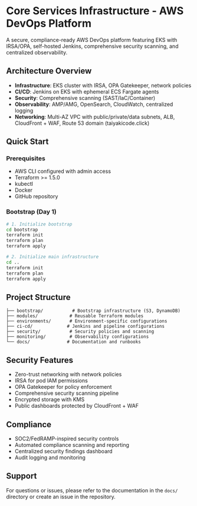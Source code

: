 # Core Services Infrastructure - AWS DevOps Platform

A secure, compliance-ready AWS DevOps platform featuring EKS with IRSA/OPA, self-hosted Jenkins, comprehensive security scanning, and centralized observability.

## Architecture Overview

- **Infrastructure**: EKS cluster with IRSA, OPA Gatekeeper, network policies
- **CI/CD**: Jenkins on EKS with ephemeral ECS Fargate agents
- **Security**: Comprehensive scanning (SAST/IaC/Container)
- **Observability**: AMP/AMG, OpenSearch, CloudWatch, centralized logging
- **Networking**: Multi-AZ VPC with public/private/data subnets, ALB, CloudFront + WAF, Route 53 domain (taiyakicode.click)

## Quick Start

### Prerequisites
- AWS CLI configured with admin access
- Terraform >= 1.5.0
- kubectl
- Docker
- GitHub repository

### Bootstrap (Day 1)
```bash
# 1. Initialize bootstrap
cd bootstrap
terraform init
terraform plan
terraform apply

# 2. Initialize main infrastructure
cd ..
terraform init
terraform plan
terraform apply
```

## Project Structure

```
├── bootstrap/           # Bootstrap infrastructure (S3, DynamoDB)
├── modules/            # Reusable Terraform modules
├── environments/       # Environment-specific configurations
├── ci-cd/             # Jenkins and pipeline configurations
├── security/           # Security policies and scanning
├── monitoring/         # Observability configurations
└── docs/              # Documentation and runbooks
```

## Security Features

- Zero-trust networking with network policies
- IRSA for pod IAM permissions
- OPA Gatekeeper for policy enforcement
- Comprehensive security scanning pipeline
- Encrypted storage with KMS
- Public dashboards protected by CloudFront + WAF

## Compliance

- SOC2/FedRAMP-inspired security controls
- Automated compliance scanning and reporting
- Centralized security findings dashboard
- Audit logging and monitoring

## Support

For questions or issues, please refer to the documentation in the `docs/` directory or create an issue in the repository.
